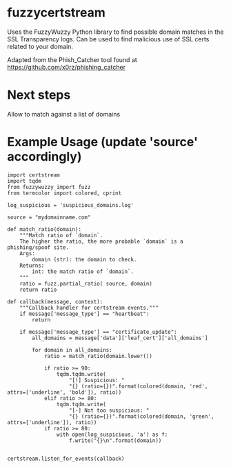 # fuzzycertstream
Uses the FuzzyWuzzy Python library to find possible domain matches in the SSL Transparency logs.
Can be used to find malicious use of SSL certs related to your domain.

Adapted from the Phish_Catcher tool found at https://github.com/x0rz/phishing_catcher

# Next steps
Allow to match against a list of domains

# Example Usage (update 'source' accordingly)

```import re
import certstream
import tqdm
from fuzzywuzzy import fuzz
from termcolor import colored, cprint

log_suspicious = 'suspicious_domains.log'

source = "mydomainname.com"

def match_ratio(domain):
    """Match ratio of `domain`.
    The higher the ratio, the more probable `domain` is a phishing/spoof site.
    Args:
        domain (str): the domain to check.
    Returns:
        int: the match ratio of `domain`.
    """
    ratio = fuzz.partial_ratio( source, domain)
    return ratio

def callback(message, context):
    """Callback handler for certstream events."""
    if message['message_type'] == "heartbeat":
        return

    if message['message_type'] == "certificate_update":
        all_domains = message['data']['leaf_cert']['all_domains']

        for domain in all_domains:
            ratio = match_ratio(domain.lower())

            if ratio >= 90:
                tqdm.tqdm.write(
                    "[!] Suspicious: "
                    "{} (ratio={})".format(colored(domain, 'red', attrs=['underline', 'bold']), ratio))
            elif ratio >= 80:
                tqdm.tqdm.write(
                    "[-] Not too suspicious: "
                    "{} (ratio={})".format(colored(domain, 'green', attrs=['underline']), ratio))
            if ratio >= 80:
                with open(log_suspicious, 'a') as f:
                    f.write("{}\n".format(domain))
            

certstream.listen_for_events(callback)

```

